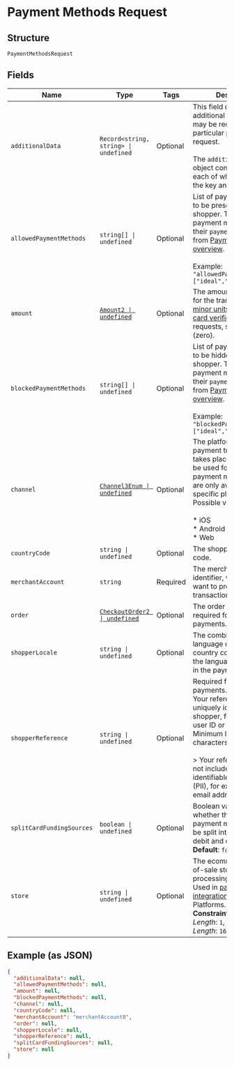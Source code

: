 
# Payment Methods Request

## Structure

`PaymentMethodsRequest`

## Fields

| Name | Type | Tags | Description |
|  --- | --- | --- | --- |
| `additionalData` | `Record<string, string> \| undefined` | Optional | This field contains additional data, which may be required for a particular payment request.<br><br>The `additionalData` object consists of entries, each of which includes the key and value. |
| `allowedPaymentMethods` | `string[] \| undefined` | Optional | List of payment methods to be presented to the shopper. To refer to payment methods, use their `paymentMethod.type` from [Payment methods overview](https://docs.adyen.com/payment-methods).<br><br>Example: `"allowedPaymentMethods":["ideal","giropay"]` |
| `amount` | [`Amount2 \| undefined`](../../doc/models/amount-2.md) | Optional | The amount information for the transaction (in [minor units](https://docs.adyen.com/development-resources/currency-codes)). For [BIN or card verification](https://docs.adyen.com/payment-methods/cards/bin-data-and-card-verification) requests, set amount to 0 (zero). |
| `blockedPaymentMethods` | `string[] \| undefined` | Optional | List of payment methods to be hidden from the shopper. To refer to payment methods, use their `paymentMethod.type` from [Payment methods overview](https://docs.adyen.com/payment-methods).<br><br>Example: `"blockedPaymentMethods":["ideal","giropay"]` |
| `channel` | [`Channel3Enum \| undefined`](../../doc/models/channel-3-enum.md) | Optional | The platform where a payment transaction takes place. This field can be used for filtering out payment methods that are only available on specific platforms. Possible values:<br><br>* iOS<br>* Android<br>* Web |
| `countryCode` | `string \| undefined` | Optional | The shopper's country code. |
| `merchantAccount` | `string` | Required | The merchant account identifier, with which you want to process the transaction. |
| `order` | [`CheckoutOrder2 \| undefined`](../../doc/models/checkout-order-2.md) | Optional | The order information required for partial payments. |
| `shopperLocale` | `string \| undefined` | Optional | The combination of a language code and a country code to specify the language to be used in the payment. |
| `shopperReference` | `string \| undefined` | Optional | Required for recurring payments.<br>Your reference to uniquely identify this shopper, for example user ID or account ID. Minimum length: 3 characters.<br><br>> Your reference must not include personally identifiable information (PII), for example name or email address. |
| `splitCardFundingSources` | `boolean \| undefined` | Optional | Boolean value indicating whether the card payment method should be split into separate debit and credit options.<br>**Default**: `false` |
| `store` | `string \| undefined` | Optional | The ecommerce or point-of-sale store that is processing the payment. Used in [partner model integrations](https://docs.adyen.com/marketplaces-and-platforms/classic/platforms-for-partners#route-payments) for Adyen for Platforms.<br>**Constraints**: *Minimum Length*: `1`, *Maximum Length*: `16` |

## Example (as JSON)

```json
{
  "additionalData": null,
  "allowedPaymentMethods": null,
  "amount": null,
  "blockedPaymentMethods": null,
  "channel": null,
  "countryCode": null,
  "merchantAccount": "merchantAccount8",
  "order": null,
  "shopperLocale": null,
  "shopperReference": null,
  "splitCardFundingSources": null,
  "store": null
}
```

